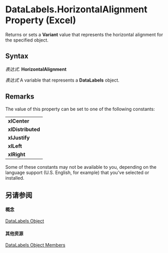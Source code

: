 
# DataLabels.HorizontalAlignment Property (Excel)

Returns or sets a  **Variant** value that represents the horizontal alignment for the specified object.


## Syntax

 _表达式_. **HorizontalAlignment**

 _表达式_ A variable that represents a **DataLabels** object.


## Remarks

The value of this property can be set to one of the following constants:


||
|:-----|
|**xlCenter**|
|**xlDistributed**|
|**xlJustify**|
|**xlLeft**|
|**xlRight**|
Some of these constants may not be available to you, depending on the language support (U.S. English, for example) that you've selected or installed.


## 另请参阅


#### 概念


[DataLabels Object](3d79271e-c702-e785-6984-d838d060a8c5.md)
#### 其他资源


[DataLabels Object Members](http://msdn.microsoft.com/library/3c9d909d-d090-b6ed-8a28-ba62c3459044%28Office.15%29.aspx)